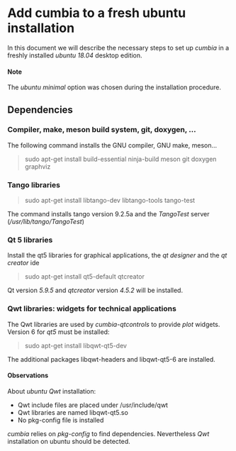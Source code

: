# Add cumbia to a fresh ubuntu installation

In this document we will describe the necessary steps to set up *cumbia* in a freshly installed *ubuntu 18.04* desktop edition.

#### Note
The *ubuntu minimal* option was chosen during the installation procedure.

## Dependencies

### Compiler, make, meson build system, git, doxygen, ... 

The following command installs the GNU compiler, GNU make, meson...

> sudo apt-get install  build-essential  ninja-build  meson  git  doxygen graphviz

### Tango libraries

> sudo apt-get install libtango-dev libtango-tools tango-test

The command installs tango version 9.2.5a and the *TangoTest* server (*/usr/lib/tango/TangoTest*)

### Qt 5 libraries

Install the qt5 libraries for graphical applications, the *qt designer* and the *qt creator* ide

> sudo apt-get install qt5-default qtcreator

Qt version *5.9.5* and *qtcreator* version *4.5.2* will be installed.


### Qwt libraries: widgets for technical applications

The Qwt libraries are used by *cumbia-qtcontrols* to provide *plot* widgets. Version 6 for *qt5* must be installed:

> sudo apt-get install libqwt-qt5-dev

The additional packages libqwt-headers and libqwt-qt5-6 are installed.

#### Observations 

About *ubuntu Qwt* installation:

- Qwt include files are placed under /usr/include/qwt
- Qwt libraries are named libqwt-qt5.so
- No pkg-config file is installed

*cumbia* relies on *pkg-config* to find dependencies. Nevertheless *Qwt* installation on ubuntu should be detected.




